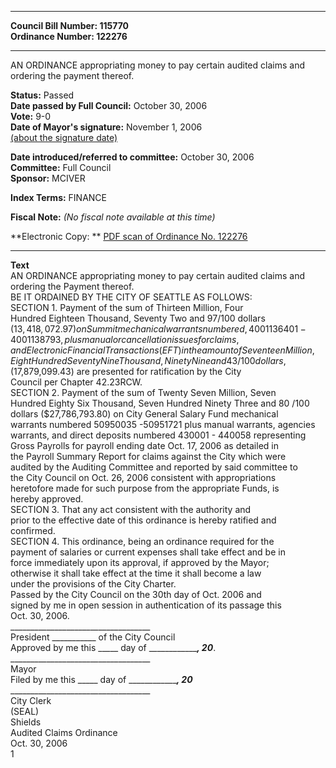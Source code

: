* * * * *  
  
**Council Bill Number: [](#h0)[](#h2)115770**   
**Ordinance Number: 122276**  
  
* * * * *  
  
AN ORDINANCE appropriating money to pay certain audited claims and ordering the payment thereof.  
  
**Status:** Passed   
**Date passed by Full Council:** October 30, 2006   
**Vote:** 9-0   
**Date of Mayor's signature:** November 1, 2006   
[(about the signature date)](/~public/approvaldate.htm)   
  
  
**Date introduced/referred to committee:** October 30, 2006   
**Committee:** Full Council   
**Sponsor:** MCIVER   
  
**Index Terms:** FINANCE  
  
**Fiscal Note:** *(No fiscal note available at this time)*  
  
**Electronic Copy: ** [PDF scan of Ordinance No. 122276](/~archives/Ordinances/Ord_122276.pdf)  
  
* * * * *  
  
**Text**  
    AN ORDINANCE appropriating money to pay certain audited claims and  
    ordering the Payment thereof.  
    BE IT ORDAINED BY THE CITY OF SEATTLE AS FOLLOWS:  
          SECTION 1.  Payment of the sum of Thirteen Million, Four  
    Hundred Eighteen Thousand, Seventy Two and 97/100 dollars  
    ($13,418,072.97) on Summit mechanical warrants numbered, 4001136401 -  
    4001138793, plus manual or cancellation issues for claims, and  
    Electronic Financial Transactions (EFT) in the amount of Seventeen  
    Million, Eight Hundred Seventy Nine Thousand, Ninety Nine and 43/100  
    dollars, ($17,879,099.43) are presented for ratification by the City  
    Council per Chapter 42.23RCW.  
          SECTION 2.  Payment of the sum of Twenty Seven  Million, Seven  
    Hundred Eighty Six Thousand, Seven Hundred Ninety Three and 80 /100  
    dollars ($27,786,793.80) on City General Salary Fund mechanical  
    warrants numbered 50950035 -50951721 plus manual warrants, agencies  
    warrants, and direct deposits numbered 430001 - 440058 representing  
    Gross Payrolls for payroll ending date Oct. 17, 2006 as detailed in  
    the Payroll Summary Report for claims against the City which were  
    audited by the Auditing Committee and reported by said committee to  
    the City Council on Oct. 26, 2006 consistent with appropriations  
    heretofore made for such purpose from the appropriate Funds, is  
    hereby approved.  
          SECTION 3.  That any act consistent with the authority and  
    prior to the effective date of this ordinance is hereby ratified and  
    confirmed.  
          SECTION 4.  This ordinance, being an ordinance required for the  
    payment of salaries or current expenses shall take effect and be in  
    force immediately upon its approval, if approved by the Mayor;  
    otherwise it shall take effect at the time it shall become a law  
    under the provisions of the City Charter.  
          Passed by the City Council on the 30th day of Oct. 2006 and  
    signed by me in open session in authentication of its passage this  
    Oct. 30, 2006.  
      ___________________________________  
      President ___________ of the City Council  
      Approved by me this _____ day of _______________, 20___.  
      ___________________________________  
      Mayor  
      Filed by me this _____ day of _______________, 20___  
      ___________________________________  
      City Clerk  
    (SEAL)  
    Shields  
    Audited Claims Ordinance  
    Oct. 30, 2006  
    1  
